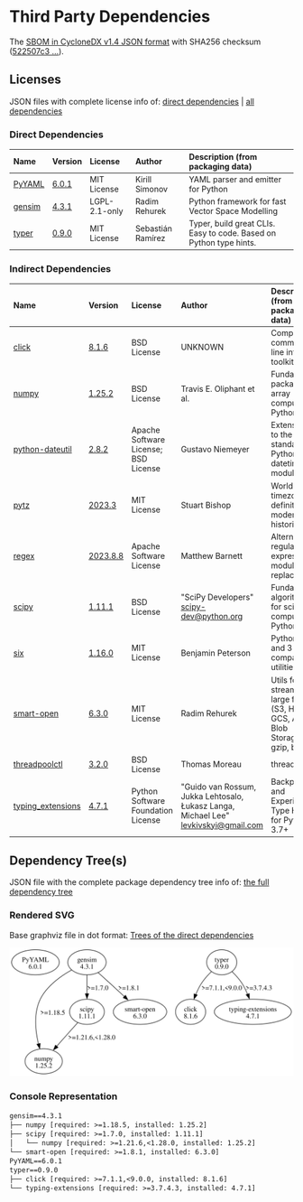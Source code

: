 # Third Party Dependencies

<!--[[[fill sbom_sha256()]]]-->
The [SBOM in CycloneDX v1.4 JSON format](https://git.sr.ht/~sthagen/limitys/blob/default/sbom/cdx.json) with SHA256 checksum ([522507c3 ...](https://git.sr.ht/~sthagen/limitys/blob/default/sbom/cdx.json.sha256 "sha256:522507c39459600f36312246c8da65084270abb4410ac8c19edfd68eaf53ab1c")).
<!--[[[end]]] (checksum: 2475a8aa659216c6227829a8b60b41ca)-->
## Licenses 

JSON files with complete license info of: [direct dependencies](direct-dependency-licenses.json) | [all dependencies](all-dependency-licenses.json)

### Direct Dependencies

<!--[[[fill direct_dependencies_table()]]]-->
| Name                                       | Version                                         | License       | Author            | Description (from packaging data)                                  |
|:-------------------------------------------|:------------------------------------------------|:--------------|:------------------|:-------------------------------------------------------------------|
| [PyYAML](https://pyyaml.org/)              | [6.0.1](https://pypi.org/project/PyYAML/6.0.1/) | MIT License   | Kirill Simonov    | YAML parser and emitter for Python                                 |
| [gensim](http://radimrehurek.com/gensim)   | [4.3.1](https://pypi.org/project/gensim/4.3.1/) | LGPL-2.1-only | Radim Rehurek     | Python framework for fast Vector Space Modelling                   |
| [typer](https://github.com/tiangolo/typer) | [0.9.0](https://pypi.org/project/typer/0.9.0/)  | MIT License   | Sebastián Ramírez | Typer, build great CLIs. Easy to code. Based on Python type hints. |
<!--[[[end]]] (checksum: 1d34d7add94a85ea1ed0d03582907c57)-->

### Indirect Dependencies

<!--[[[fill indirect_dependencies_table()]]]-->
| Name                                                             | Version                                                    | License                              | Author                                                                                | Description (from packaging data)                                                 |
|:-----------------------------------------------------------------|:-----------------------------------------------------------|:-------------------------------------|:--------------------------------------------------------------------------------------|:----------------------------------------------------------------------------------|
| [click](https://palletsprojects.com/p/click/)                    | [8.1.6](https://pypi.org/project/click/8.1.6/)             | BSD License                          | UNKNOWN                                                                               | Composable command line interface toolkit                                         |
| [numpy](https://www.numpy.org)                                   | [1.25.2](https://pypi.org/project/numpy/1.25.2/)           | BSD License                          | Travis E. Oliphant et al.                                                             | Fundamental package for array computing in Python                                 |
| [python-dateutil](https://github.com/dateutil/dateutil)          | [2.8.2](https://pypi.org/project/python-dateutil/2.8.2/)   | Apache Software License; BSD License | Gustavo Niemeyer                                                                      | Extensions to the standard Python datetime module                                 |
| [pytz](http://pythonhosted.org/pytz)                             | [2023.3](https://pypi.org/project/pytz/2023.3/)            | MIT License                          | Stuart Bishop                                                                         | World timezone definitions, modern and historical                                 |
| [regex](https://github.com/mrabarnett/mrab-regex)                | [2023.8.8](https://pypi.org/project/regex/2023.8.8/)       | Apache Software License              | Matthew Barnett                                                                       | Alternative regular expression module, to replace re.                             |
| [scipy](https://scipy.org/)                                      | [1.11.1](https://pypi.org/project/scipy/1.11.1/)           | BSD License                          | "SciPy Developers" <scipy-dev@python.org>                                             | Fundamental algorithms for scientific computing in Python                         |
| [six](https://github.com/benjaminp/six)                          | [1.16.0](https://pypi.org/project/six/1.16.0/)             | MIT License                          | Benjamin Peterson                                                                     | Python 2 and 3 compatibility utilities                                            |
| [smart-open](https://github.com/piskvorky/smart_open)            | [6.3.0](https://pypi.org/project/smart-open/6.3.0/)        | MIT License                          | Radim Rehurek                                                                         | Utils for streaming large files (S3, HDFS, GCS, Azure Blob Storage, gzip, bz2...) |
| [threadpoolctl](https://github.com/joblib/threadpoolctl)         | [3.2.0](https://pypi.org/project/threadpoolctl/3.2.0/)     | BSD License                          | Thomas Moreau                                                                         | threadpoolctl                                                                     |
| [typing_extensions](https://github.com/python/typing_extensions) | [4.7.1](https://pypi.org/project/typing_extensions/4.7.1/) | Python Software Foundation License   | "Guido van Rossum, Jukka Lehtosalo, Łukasz Langa, Michael Lee" <levkivskyi@gmail.com> | Backported and Experimental Type Hints for Python 3.7+                            |
<!--[[[end]]] (checksum: 67ea000c43cabd95e918733881b23bcf)-->

## Dependency Tree(s)

JSON file with the complete package dependency tree info of: [the full dependency tree](package-dependency-tree.json)

### Rendered SVG

Base graphviz file in dot format: [Trees of the direct dependencies](package-dependency-tree.dot.txt)

<img src="./package-dependency-tree.svg" alt="Trees of the direct dependencies" title="Trees of the direct dependencies"/>

### Console Representation

<!--[[[fill dependency_tree_console_text()]]]-->
````console
gensim==4.3.1
├── numpy [required: >=1.18.5, installed: 1.25.2]
├── scipy [required: >=1.7.0, installed: 1.11.1]
│   └── numpy [required: >=1.21.6,<1.28.0, installed: 1.25.2]
└── smart-open [required: >=1.8.1, installed: 6.3.0]
PyYAML==6.0.1
typer==0.9.0
├── click [required: >=7.1.1,<9.0.0, installed: 8.1.6]
└── typing-extensions [required: >=3.7.4.3, installed: 4.7.1]
````
<!--[[[end]]] (checksum: 83f85f05902bc0f117874503c158015a)-->
